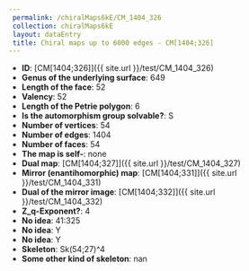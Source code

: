 ```yaml
--- 
 permalink: /chiralMaps6kE/CM_1404_326 
 collection: chiralMaps6kE
 layout: dataEntry
 title: Chiral maps up to 6000 edges - CM[1404;326]
---
```


- **ID**: [CM[1404;326]]({{ site.url }}/test/CM_1404_326)
- **Genus of the underlying surface**: 649
- **Length of the face**: 52
- **Valency**: 52
- **Length of the Petrie polygon**: 6
- **Is the automorphism group solvable?**: S
- **Number of vertices**: 54
- **Number of edges**: 1404
- **Number of faces**: 54
- **The map is self-**: none
- **Dual map**: [CM[1404;327]]({{ site.url }}/test/CM_1404_327)
- **Mirror (enantihomorphic) map**: [CM[1404;331]]({{ site.url }}/test/CM_1404_331)
- **Dual of the mirror image**: [CM[1404;332]]({{ site.url }}/test/CM_1404_332)
- **Z_q-Exponent?**: 4
- **No idea**:  41:325
- **No idea**: Y
- **No idea**: Y
- **Skeleton**: Sk(54;27)^4
- **Some other kind of skeleton**: nan
